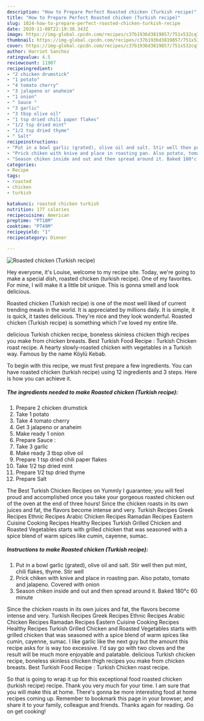 ```yaml
---
description: "How to Prepare Perfect Roasted chicken (Turkish recipe)"
title: "How to Prepare Perfect Roasted chicken (Turkish recipe)"
slug: 1024-how-to-prepare-perfect-roasted-chicken-turkish-recipe
date: 2020-11-08T22:19:38.343Z
image: https://img-global.cpcdn.com/recipes/c37b1936d3819857/751x532cq70/roasted-chicken-turkish-recipe-recipe-main-photo.jpg
thumbnail: https://img-global.cpcdn.com/recipes/c37b1936d3819857/751x532cq70/roasted-chicken-turkish-recipe-recipe-main-photo.jpg
cover: https://img-global.cpcdn.com/recipes/c37b1936d3819857/751x532cq70/roasted-chicken-turkish-recipe-recipe-main-photo.jpg
author: Harriet Sanchez
ratingvalue: 4.5
reviewcount: 11907
recipeingredient:
- "2 chicken drumstick"
- "1 potato"
- "4 tomato cherry"
- "3 jalapeno or anaheim"
- "1 onion"
- " Sauce "
- "3 garlic"
- "3 tbsp olive oil"
- "1 tsp dried chili paper flakes"
- "1/2 tsp dried mint"
- "1/2 tsp dried thyme"
- " Salt"
recipeinstructions:
- "Put in a bowl garlic (grated), olive oil and salt. Stir well then put mint, chili flakes, thyme. Stir well"
- "Prick chiken with knive and place in roasting pan. Also potato, tomato and jalapeno. Covered with onion"
- "Season chiken inside and out and then spread around it. Baked 180°c 60 minute"
categories:
- Recipe
tags:
- roasted
- chicken
- turkish

katakunci: roasted chicken turkish 
nutrition: 177 calories
recipecuisine: American
preptime: "PT18M"
cooktime: "PT49M"
recipeyield: "1"
recipecategory: Dinner

---
```



![Roasted chicken (Turkish recipe)](https://img-global.cpcdn.com/recipes/c37b1936d3819857/751x532cq70/roasted-chicken-turkish-recipe-recipe-main-photo.jpg)

Hey everyone, it's Louise, welcome to my recipe site. Today, we're going to make a special dish, roasted chicken (turkish recipe). One of my favorites. For mine, I will make it a little bit unique. This is gonna smell and look delicious.

Roasted chicken (Turkish recipe) is one of the most well liked of current trending meals in the world. It is appreciated by millions daily. It is simple, it is quick, it tastes delicious. They're nice and they look wonderful. Roasted chicken (Turkish recipe) is something which I've loved my entire life.

delicious Turkish chicken recipe, boneless skinless chicken thigh recipes you make from chicken breasts. Best Turkish Food Recipe : Turkish Chicken roast recipe. A hearty slowly-roasted chicken with vegetables in a Turkish way. Famous by the name Köylü Kebab.


To begin with this recipe, we must first prepare a few ingredients. You can have roasted chicken (turkish recipe) using 12 ingredients and 3 steps. Here is how you can achieve it.

<!--inarticleads1-->

##### The ingredients needed to make Roasted chicken (Turkish recipe):

1. Prepare 2 chicken drumstick
1. Take 1 potato
1. Take 4 tomato cherry
1. Get 3 jalapeno or anaheim
1. Make ready 1 onion
1. Prepare  Sauce :
1. Take 3 garlic
1. Make ready 3 tbsp olive oil
1. Prepare 1 tsp dried chili paper flakes
1. Take 1/2 tsp dried mint
1. Prepare 1/2 tsp dried thyme
1. Prepare  Salt


The Best Turkish Chicken Recipes on Yummly I guarantee; you will feel proud and accomplished once you take your gorgeous roasted chicken out of the oven at the end of three hours! Since the chicken roasts in its own juices and fat, the flavors become intense and very. Turkish Recipes Greek Recipes Ethnic Recipes Arabic Chicken Recipes Ramadan Recipes Eastern Cuisine Cooking Recipes Healthy Recipes Turkish Grilled Chicken and Roasted Vegetables starts with grilled chicken that was seasoned with a spice blend of warm spices like cumin, cayenne, sumac. 

<!--inarticleads2-->

##### Instructions to make Roasted chicken (Turkish recipe):

1. Put in a bowl garlic (grated), olive oil and salt. Stir well then put mint, chili flakes, thyme. Stir well
1. Prick chiken with knive and place in roasting pan. Also potato, tomato and jalapeno. Covered with onion
1. Season chiken inside and out and then spread around it. Baked 180°c 60 minute


Since the chicken roasts in its own juices and fat, the flavors become intense and very. Turkish Recipes Greek Recipes Ethnic Recipes Arabic Chicken Recipes Ramadan Recipes Eastern Cuisine Cooking Recipes Healthy Recipes Turkish Grilled Chicken and Roasted Vegetables starts with grilled chicken that was seasoned with a spice blend of warm spices like cumin, cayenne, sumac. I like garlic like the next guy but the amount this recipe asks for is way too excessive. I&#39;d say go with two cloves and the result will be much more enjoyable and palatable. delicious Turkish chicken recipe, boneless skinless chicken thigh recipes you make from chicken breasts. Best Turkish Food Recipe : Turkish Chicken roast recipe. 

So that is going to wrap it up for this exceptional food roasted chicken (turkish recipe) recipe. Thank you very much for your time. I am sure that you will make this at home. There's gonna be more interesting food at home recipes coming up. Remember to bookmark this page in your browser, and share it to your family, colleague and friends. Thanks again for reading. Go on get cooking!
